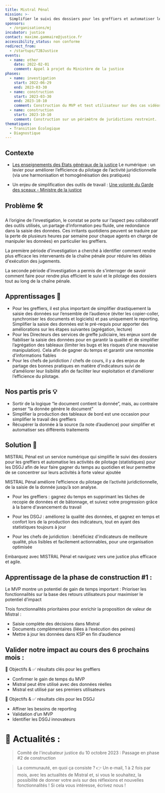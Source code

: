 ```yaml
---
title: Mistral Pénal
mission: >-
  Simplifier le suivi des dossiers pour les greffiers et automatiser les activités de pilotage (statistiques) pour les DSGJ
sponsors:
  - /organisations/mj
incubator: justice
contact: maxime.gammaire@justice.fr
accessibility_status: non conforme
redirect_from:
  - /startups/T2BJustice
events:
  - name: other
    date: 2022-02-01
    comment: Appel à projet du Ministère de la justice
phases:
  - name: investigation
    start: 2022-06-29
    end: 2023-03-30
  - name: construction
    start: 2023-03-30
    end: 2023-10-10
    comment: Construction du MVP et test utilisateur sur des cas vidéos
  - name: construction
    start: 2023-10-10
    comment: Construction sur un périmètre de juridictions restreint.
thematiques:
  - Transition Écologique
  - Diagnostique
---
```


## Contexte

- [Les enseignements des Etats généraux de la justice](http://www.justice.gouv.fr/plan-daction-pour-la-justice-13010/)
  Le numérique : un levier pour améliorer l’efficience du pilotage de l’activité juridictionnelle (via une harmonisation et homogénéisation des pratiques)

- Un enjeu de simplification des outils de travail :
  [Une volonté du Garde des sceaux - Ministre de la justice](http://www.presse.justice.gouv.fr/discours-10093/discours-de-2023-13026/presentation-du-second-plan-de-transformation-numerique-34759.html)

## Problème 🛠

A l’origine de l’investigation, le constat se porte sur l’aspect peu collaboratif des outils utilisés, un partage d’information peu fluide, une redondance dans la saisie des données. Ces irritants quotidiens peuvent se traduire par la perte de plusieurs heures par semaine pour chaque agents en charge de manipuler les données) en particulier les greffiers.

La première période d'investigation a cherché à identifier comment rendre plus efficace les intervenants de la chaîne pénale pour réduire les délais d'exécution des jugements.

La seconde période d'investigation a permis de s'interroger de savoir comment faire pour rendre plus efficient le suivi et le pilotage des dossiers tout au long de la chaîne pénale.

## Apprentissages 🔎

- Pour les greffiers, il est plus important de simplifier drastiquement la saisie des données sur l’ensemble de l’audience (éviter les copier-coller, synchroniser les documents et logiciels) et pas uniquement le reporting. Simplifier la saisie des données est le pré-requis pour apporter des améliorations sur les étapes suivantes (agrégation, lecture)
- Pour les Directeurs des services de greffe judiciaire, les enjeux sont de fiabiliser la saisie des données pour en garantir la qualité et de simplifier l’agrégation des tableaux (limiter les bugs et les risques d’une mauvaise manipulation). Cela afin de gagner du temps et garantir une remontée d’informations fiables
- Pour les chefs de juridiction / chefs de cours, il y a des enjeux de partage des bonnes pratiques en matière d’indicateurs suivi de d’améliorer leur lisibilité afin de faciliter leur exploitation et d’améliorer l’efficience du pilotage.

## Nos partis pris 💡

- Sortir de la logique “le document contient la donnée”, mais, au contraire penser “la donnée génère le document”
- Simplifier la production des tableaux de bord est une occasion pour simplifier le travail des greffiers
- Récupérer la donnée à la source (la note d’audience) pour simplifier et automatiser ses différents traitements

## Solution 🎯

MISTRAL Pénal est un service numérique qui simplifie le suivi des dossiers pour les greffiers et automatise les activités de pilotage (statistiques) pour les DSGJ afin de leur faire gagner du temps au quotidien et leur permettre de se concentrer sur leurs activités à forte valeur ajoutée

MISTRAL Pénal améliore l’efficience du pilotage de l’activité juridictionnelle, de la saisie de la donnée jusqu’à son analyse.

- Pour les greffiers : gagnez du temps en supprimant les tâches de recopie de données et de bâtonnage, et suivez votre progression grâce à la barre d'avancement du travail

- Pour les DSGJ : améliorez la qualité des données, et gagnez en temps et confort lors de la production des indicateurs, tout en ayant des statistiques toujours à jour

- Pour les chefs de juridiction : bénéficiez d'indicateurs de meilleure qualité, plus lisibles et facilement actionnables, pour une organisation optimisée

Embarquez avec MISTRAL Pénal et naviguez vers une justice plus efficace et agile.

## Apprentissage de la phase de construction #1 :

Le MVP montre un potentiel de gain de temps important : Prioriser les fonctionnalités sur la base des retours utilisateurs pour maximiser le potentiel d’impact

Trois fonctionnalités prioritaires pour enrichir la proposition de valeur de Mistral :

- Saisie complète des décisions dans Mistral
- Documents complémentaires (liées à l’exécution des peines)
- Mettre à jour les données dans KSP en fin d’audience

## Valider notre impact au cours des 6 prochains mois :

🎯 Objectifs & ✅ résultats clés pour les greffiers

- Confirmer le gain de temps du MVP
- Mistral peut être utilisé avec des données réelles
- Mistral est utilisé par ses premiers utilisateurs

🎯 Objectifs & ✅ résultats clés pour les DSGJ

- Affiner les besoins de reporting
- Validation d’un MVP
- Identifier les DSGJ innovateurs

# 🚀 Actualités :

> Comité de l'incubateur justice du 10 octobre 2023 : Passage en phase #2 de construction

> La communauté, en quoi ça consiste ?
> 👉 Un e-mail, 1 à 2 fois par mois, avec les actualités de Mistral et, si vous le souhaitez, la possibilité de donner votre avis sur des réflexions et nouvelles fonctionnalités !
> Si cela vous intéresse, écrivez nous !
